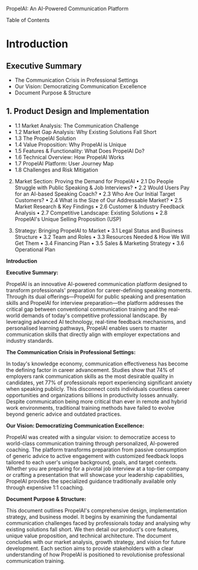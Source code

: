 PropelAI: An AI-Powered Communication Platform

Table of Contents

# Introduction

## Executive Summary 

* The Communication Crisis in Professional Settings 
* Our Vision: Democratizing Communication Excellence 
* Document Purpose & Structure

## 1. Product Design and Implementation 

* 1.1 Market Analysis: The Communication Challenge 
* 1.2 Market Gap Analysis: Why Existing Solutions Fall Short 
* 1.3 The PropelAI Solution 
* 1.4 Value Proposition: Why PropelAI is Unique 
* 1.5 Features & Functionality: What Does PropelAI Do? 
* 1.6 Technical Overview: How PropelAI Works 
* 1.7 PropelAI Platform: User Journey Map 
* 1.8 Challenges and Risk Mitigation

2. Market Section: Proving the Demand for PropelAI
•	2.1 Do People Struggle with Public Speaking & Job Interviews?
•	2.2 Would Users Pay for an AI-based Speaking Coach?
•	2.3 Who Are Our Initial Target Customers?
•	2.4 What is the Size of Our Addressable Market?
•	2.5 Market Research & Key Findings
•	2.6 Customer & Industry Feedback Analysis
•	2.7 Competitive Landscape: Existing Solutions
•	2.8 PropelAI's Unique Selling Proposition (USP)

3. Strategy: Bringing PropelAI to Market
•	3.1 Legal Status and Business Structure
•	3.2 Team and Roles
•	3.3 Resources Needed & How We Will Get Them
•	3.4 Financing Plan
•	3.5 Sales & Marketing Strategy
•	3.6 Operational Plan


**Introduction**

**Executive Summary:**

PropelAI is an innovative AI-powered communication platform designed to transform professionals' preparation for career-defining speaking moments. Through its dual offerings—PropelAI for public speaking and presentation skills and PropelAI for interview preparation—the platform addresses the critical gap between conventional communication training and the real-world demands of today's competitive professional landscape. By leveraging advanced AI technology, real-time feedback mechanisms, and personalised learning pathways, PropelAI enables users to master communication skills that directly align with employer expectations and industry standards.

**The Communication Crisis in Professional Settings:**

In today's knowledge economy, communication effectiveness has become the defining factor in career advancement. Studies show that 74% of employers rank communication skills as the most desirable quality in candidates, yet 77% of professionals report experiencing significant anxiety when speaking publicly. This disconnect costs individuals countless career opportunities and organizations billions in productivity losses annually. Despite communication being more critical than ever in remote and hybrid work environments, traditional training methods have failed to evolve beyond generic advice and outdated practices.

**Our Vision: Democratizing Communication Excellence:**

PropelAI was created with a singular vision: to democratize access to world-class communication training through personalized, AI-powered coaching. The platform transforms preparation from passive consumption of generic advice to active engagement with customized feedback loops tailored to each user's unique background, goals, and target contexts. Whether you are preparing for a pivotal job interview at a top-tier company or crafting a presentation that will showcase your leadership capabilities, PropelAI provides the specialized guidance traditionally available only through expensive 1:1 coaching.

**Document Purpose & Structure:**


This document outlines PropelAI's comprehensive design, implementation strategy, and business model. It begins by examining the fundamental communication challenges faced by professionals today and analysing why existing solutions fall short. We then detail our product's core features, unique value proposition, and technical architecture. The document concludes with our market analysis, growth strategy, and vision for future development. Each section aims to provide stakeholders with a clear understanding of how PropelAI is positioned to revolutionise professional communication training.
